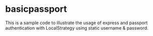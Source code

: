 # basicpassport
This is a sample code to illustrate the usage of express and passport authentication with LocalStrategy using static username & password.
